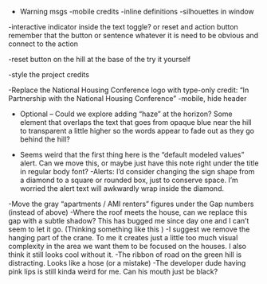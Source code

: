 - Warning msgs
-mobile credits
-inline definitions
-silhouettes in window

-interactive indicator inside the text
     toggle?
    or reset and action button
     remember that the button or sentence whatever it is need to be obvious and connect to the action

-reset button on the hill at the base of the try it yourself

-style the project credits

-Replace the National Housing Conference logo with type-only credit: “In Partnership with the National Housing Conference”
-mobile, hide header

- Optional – Could we explore adding “haze” at the horizon? Some element that overlaps the text that goes from opaque blue near the hill to transparent a little higher so the words appear to fade out as they go behind the hill?

- Seems weird that the first thing here is the “default modeled values” alert. Can we move this, or maybe just have this note right under the title in regular body font?
-Alerts: I’d consider changing the sign shape from a diamond to a square or rounded box, just to conserve space. I’m worried the alert text will awkwardly wrap inside the diamond.

-Move the gray “apartments / AMI renters” figures under the Gap numbers (instead of above)
-Where the roof meets the house, can we replace this gap with a subtle shadow? This has bugged me since day one and I can’t seem to let it go. (Thinking something like this )
-I suggest we remove the hanging part of the crane. To me it creates just a little too much visual complexity in the area we want them to be focused on the houses. I also think it still looks cool without it. 
-The ribbon of road on the green hill is distracting. Looks like a hose (or a mistake)
-The developer dude having pink lips is still kinda weird for me. Can his mouth just be black?